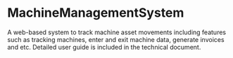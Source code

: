 # MachineManagementSystem
A web-based system to track machine asset movements including features such as tracking machines, enter and exit machine data, generate invoices and etc.
Detailed user guide is included in the technical document.
